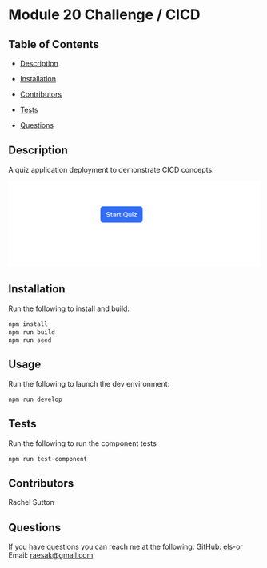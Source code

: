 # Module 20 Challenge / CICD

## Table of Contents

- [Description](#description)
- [Installation](#installation)
- [Contributors](#contributors)
- [Tests](#tests)

- [Questions](#questions)

## Description

A quiz application deployment to demonstrate CICD concepts.

![](screenshot.png)

## Installation

Run the following to install and build:

```
npm install
npm run build
npm run seed
```

## Usage

Run the following to launch the dev environment:

```
npm run develop
```

## Tests

Run the following to run the component tests

```
npm run test-component
```

## Contributors

Rachel Sutton

## Questions

If you have questions you can reach me at the following.
GitHub: [els-or](https://wwww.github.com/els-or)
Email: raesak@gmail.com
